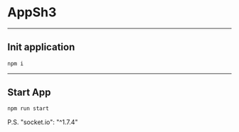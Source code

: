 # AppSh3
---
## Init application
```bash
npm i
```
---
## Start App
```bash
npm run start
```
P.S.
"socket.io": "^1.7.4"
